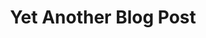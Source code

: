 ---
sort: 1
title: Yet Another Blog Post
_content: <p>Wowza!</p>
link: null
thumbnail: https://6c706l48.media.zestyio.com/zestyburgerlogo.png
publish_date: 2018-07-11
zuid: 18-6a3565c-5dh103
item_zuid: /-/basic-content/7-6a0c20e-crc95d.json
version_zuid: 9-6a35658-9x17hm
version_num: 2
publish_at: 2018-07-12 23:29:32
take_offline_at: null
---